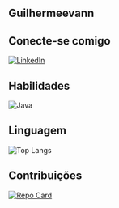 ## Guilhermeevann

## Conecte-se comigo
[![LinkedIn](https://img.shields.io/badge/Instagram-FFF?style=for-the-badge&logo=instagram&logoColor=0E76A8)](https://www.instagram.com/guilhermeevan/)
## Habilidades
![Java](https://img.shields.io/badge/Java-FFF?style=for-the-badge&logo=java)
## Linguagem
![Top Langs](https://github-readme-stats-git-masterrstaa-rickstaa.vercel.app/api/top-langs/?username=Guilhermeevann&bg_color=000&border_color=30A3DC&title_color=E94D5F&text_color=FFF)
## Contribuições
[![Repo Card](https://github-readme-stats.vercel.app/api/pin/?username=Guilhermeevann&repo=dio-lab-open-source&bg_color=000&border_color=30A3DC&show_icons=true&icon_color=30A3DC&title_color=E94D5F&text_color=FFF)](https://github.com/Guilhermeevann/SEUREPOSITORIO)
